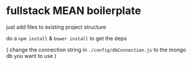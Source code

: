 
# fullstack MEAN boilerplate

just add files to existing project structure

do a `npm install` & `bower install` to get the deps

( change the connection string in `./config/dbConnection.js` to the mongo db you want to use )
